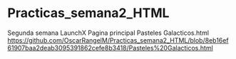 # Practicas_semana2_HTML
Segunda semana LaunchX 
Pagina principal Pasteles Galacticos.html
https://github.com/OscarRangelM/Practicas_semana2_HTML/blob/8eb16ef61907baa2deab3095391862cefe8b3418/Pasteles%20Galacticos.html
